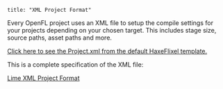 ```
title: "XML Project Format"
```

Every OpenFL project uses an XML file to setup the compile settings for your projects depending on your chosen target. This includes stage size, source paths, asset paths and more.

[Click here to see the Project.xml from the default HaxeFlixel template.](http://github.com/HaxeFlixel/flixel-templates/blob/master/default/Project.xml.tpl)

This is a complete specification of the XML file:

[Lime XML Project Format](https://lime.software/docs/project-files/xml-format/)
